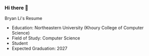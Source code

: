 ### Hi there 👋
Bryan Li's Resume

- Education: Northeastern University (Khoury College of Computer Science) 
- Field of Study: Computer Science
- Student
- Expected Graduation: 2027
